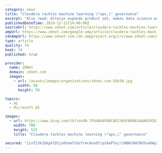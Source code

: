 ```yaml
---
category: news
title: "Cloudera tackles machine learning \"ops,\" governance"
excerpt: "Also read: Alteryx expands product set, makes data science acquisition The major cloud providers are no strangers to MLOps either. For example, Azure Machine Learning has experiment management built in (and announced in April that it was joining the MLflow project) and Amazon Web Services announced several ML capabilities last week at its re ..."
publishedDateTime: 2019-12-11T14:00:00Z
sourceUrl: https://www.zdnet.com/article/cloudera-tackles-machine-learning-ops-governance/
ampUrl: https://www.zdnet.com/google-amp/article/cloudera-tackles-machine-learning-ops-governance/
cdnAmpUrl: https://www-zdnet-com.cdn.ampproject.org/c/s/www.zdnet.com/google-amp/article/cloudera-tackles-machine-learning-ops-governance/
type: article
quality: 74
heat: 74
published: true

provider:
  name: ZDNet
  domain: zdnet.com
  images:
    - url: /assets/images/organizations/zdnet.com-50x50.jpg
      width: 50
      height: 50

topics:
  - AI
  - Microsoft AI

images:
  - url: https://www.bing.com/th?id=ON.7F84B44FB8C0D2365FB08654AAB391D3
    width: 700
    height: 525
    title: "Cloudera tackles machine learning \"ops,\" governance"

secured: "iivT2Jk2GkpXlD1jx6VnmfiUsfrmcAvoOf/p24aPTwjr1HB6CHHCRUToahWyZ892GAdXB5cwzVGi4+Gd8u/7DcfykOJhMytDZ+YFDGRfgkElFYM8vBlVqvU4F1AxU0cfd07mddslNhnblQpQDMEz9aULnB0xAVyOU/x/v1LigKVkkLCwfgnWDMVUNw18BSomgY+f/3E3nsbDVtz/7cIavawYiFu7nHc5cTQ3L+hCnzjivSPio8UsQtGG8N7O2DRN+VzuiH+OTMvHU3XOhtAoCw==;RvZTws6OVeaDLDRk/aD5jA=="
---
```


